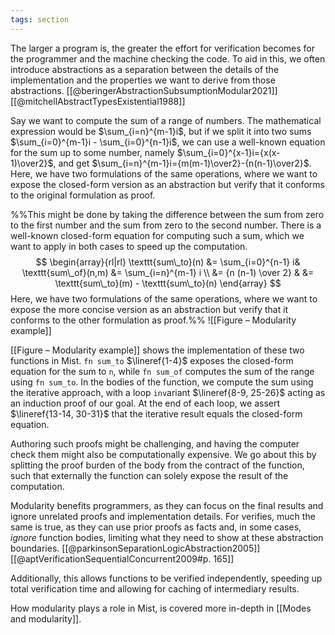 ```yaml
---
tags: section
---
```


The larger a program is, the greater the effort for verification becomes for the programmer and the machine checking the code. To aid in this, we often introduce abstractions as a separation between the details of the implementation and the properties we want to derive from those abstractions. [[@beringerAbstractionSubsumptionModular2021]] [[@mitchellAbstractTypesExistential1988]]

Say we want to compute the sum of a range of numbers. The mathematical expression would be $\sum_{i=n}^{m-1}i$, but if we split it into two sums $\sum_{i=0}^{m-1}i - \sum_{i=0}^{n-1}i$, we can use a well-known equation for the sum up to some number, namely $\sum_{i=0}^{x-1}i={x(x-1)\over2}$, and get $\sum_{i=n}^{m-1}i={m(m-1)\over2}-{n(n-1)\over2}$. Here, we have two formulations of the same operations, where we want to expose the closed-form version as an abstraction but verify that it conforms to the original formulation as proof.

%%This might be done by taking the difference between the sum from zero to the first number and the sum from zero to the second number. There is a well-known closed-form equation for computing such a sum, which we want to apply in both cases to speed up the computation.
$$
\begin{array}{rl|rl}
\texttt{sum\_to}(n) &= \sum_{i=0}^{n-1} i& \texttt{sum\_of}(n,m) &= \sum_{i=n}^{m-1} i \\
&= {n (n-1) \over 2} & &= \texttt{sum\_to}(m) - \texttt{sum\_to}(n)
\end{array}
$$
Here, we have two formulations of the same operations, where we want to expose the more concise version as an abstraction but verify that it conforms to the other formulation as proof.%%
![[Figure – Modularity example]]

[[Figure – Modularity example]] shows the implementation of these two functions in Mist. `fn sum_to` $\lineref{1-4}$ exposes the closed-form equation for the sum to `n`, while `fn sum_of` computes the sum of the range using `fn sum_to`. In the bodies of the function, we compute the sum using the iterative approach, with a loop `inv`ariant $\lineref{8-9, 25-26}$ acting as an induction proof of our goal. At the end of each loop, we assert $\lineref{13-14, 30-31}$ that the iterative result equals the closed-form equation.

Authoring such proofs might be challenging, and having the computer check them might also be computationally expensive. We go about this by splitting the proof burden of the body from the contract of the function, such that externally the function can solely expose the result of the computation.

Modularity benefits programmers, as they can focus on the final results and ignore unrelated proofs and implementation details. For verifies, much the same is true, as they can use prior proofs as facts and, in some cases, _ignore_ function bodies, limiting what they need to show at these abstraction boundaries. [[@parkinsonSeparationLogicAbstraction2005]] [[@aptVerificationSequentialConcurrent2009#p. 165]]

Additionally, this allows functions to be verified independently, speeding up total verification time and allowing for caching of intermediary results.

How modularity plays a role in Mist, is covered more in-depth in [[Modes and modularity]].
